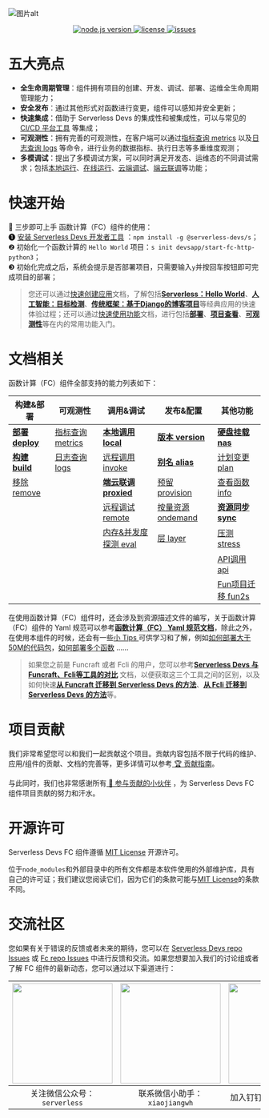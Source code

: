 ![图片alt](https://serverless-article-picture.oss-cn-hangzhou.aliyuncs.com/1635756716877_20211101085157044368.png)
<p align="center">
  <a href="https://nodejs.org/en/">
    <img src="https://img.shields.io/badge/node-%3E%3D%2010.8.0-brightgreen" alt="node.js version">
  </a>
  <a href="https://github.com/devsapp/fc/blob/master/LICENSE">
    <img src="https://img.shields.io/badge/License-MIT-green" alt="license">
  </a>
  <a href="https://github.com/devsapp/fc/issues">
    <img src="https://img.shields.io/github/issues/devsapp/fc" alt="issues">
  </a>
  </a>
</p>

# 五大亮点

- **全生命周期管理**：组件拥有项目的创建、开发、调试、部署、运维全生命周期管理能力；
- **安全发布**：通过其他形式对函数进行变更，组件可以感知并安全更新；
- **快速集成**：借助于 Serverless Devs 的集成性和被集成性，可以与常见的 [CI/CD 平台工具](https://github.com/Serverless-Devs/Serverless-Devs/blob/master/docs/zh/cicd.md) 等集成；
- **可观测性**：拥有完善的可观测性，在客户端可以通过[指标查询 metrics](docs/zh/command/metrics.md) 以及[日志查询 logs](docs/zh/command/logs.md) 等命令，进行业务的数据指标、执行日志等多重维度观测；
- **多模调试**：提出了多模调试方案，可以同时满足开发态、运维态的不同调试需求；包括[本地运行](docs/zh/command/local.md)、[在线运行](docs/zh/command/invoke.md)、[云端调试](docs/zh/command/remote.md)、[端云联调](docs/zh/command/proxied.md)等功能；

# 快速开始

🙋 三步即可上手 函数计算（FC）组件的使用：   
❶ [安装 Serverless Devs 开发者工具](https://github.com/Serverless-Devs/Serverless-Devs/blob/master/docs/zh/install.md) ：`npm install -g @serverless-devs/s`；   
❷ 初始化一个函数计算的 `Hello World` 项目：`s init devsapp/start-fc-http-python3`；      
❸ 初始化完成之后，系统会提示是否部署项目，只需要输入`y`并按回车按钮即可完成项目的部署；

> 您还可以通过[快速创建应用](docs/zh/quick_start_application.md)文档，了解包括[**Serverless：Hello World**](docs/zh/quick_start_application.md#serverlesshello-world)、[**人工智能：目标检测**](docs/zh/quick_start_application.md#人工智能目标检测)、[**传统框架：基于Django的博客项目**](docs/zh/quick_start_application.md#传统框架基于django的博客项目)等经典应用的快速体验过程；还可以通过[快速使用功能](docs/zh/quick_start_function.md)文档，进行包括[**部署**](docs/zh/quick_start_function.md#一键部署)、[**项目查看**](docs/zh/quick_start_function.md#一键部署)、[**可观测性**](docs/zh/quick_start_function.md#一键部署)等在内的常用功能入门。

# 文档相关

函数计算（FC）组件全部支持的能力列表如下：

| 构建&部署 | 可观测性 | 调用&调试 |  发布&配置  |  其他功能 |
| --- | --- | --- |--- | --- |
| [**部署 deploy**](docs/zh/command/deploy.md)   | [指标查询 metrics](docs/zh/command/metrics.md) | [**本地调用 local**](docs/zh/command/local.md)      | [**版本 version**](docs/zh/command/version.md)      | [**硬盘挂载 nas**](docs/zh/command/nas.md) | 
| [**构建 build**](docs/zh/command/build.md)     | [日志查询 logs](docs/zh/command/logs.md)       | [远程调用 invoke](docs/zh/command/invoke.md)    | [**别名 alias**](docs/zh/command/alias.md)         | [计划变更 plan](docs/zh/command/plan.md)  | 
| [移除 remove](docs/zh/command/remove.md)   |                                              | [**端云联调 proxied**](docs/zh/command/proxied.md) | [预留 provision](docs/zh/command/provision.md)   | [查看函数 info](docs/zh/command/info.md)  | 
|                                          |                                              | [远程调试 remote](docs/zh/command/remote.md)    | [按量资源 ondemand](docs/zh/command/ondemand.md) |[**资源同步 sync**](docs/zh/command/sync.md)  | 
|                                          |                                              | [内存&并发度探测 eval](docs/zh/command/eval.md)  | [层 layer](docs/zh/command/layer.md) |      [压测 stress](docs/zh/command/stress.md)               | 
|                                          |                                              |   |  | [API调用 api](docs/zh/command/api.md)                     | 
|                                          |                                              |   |  |  [Fun项目迁移 fun2s](docs/zh/command/fun2s.md)                   | 

在使用函数计算（FC）组件时，还会涉及到资源描述文件的编写，关于函数计算（FC）组件的 Yaml 规范可以参考[**函数计算（FC） Yaml 规范文档**](docs/zh/yaml.md)，除此之外，在使用本组件的时候，还会有一些[小 Tips ](docs/zh/tips.md) 可供学习和了解，例如[如何部署大于50M的代码包](docs/zh/tips.md#超过50M的代码包如何部署)，[如何部署多个函数](docs/zh/tips.md#如何声明部署多个函数) ......

> 如果您之前是 Funcraft 或者 Fcli 的用户，您可以参考[**Serverless Devs 与 Funcraft、Fcli等工具的对比**](docs/zh/vs_fun_fcli.md) 文档，以便获取这三个工具之间的区别，以及如何快速[**从 Funcraft 迁移到 Serverless Devs 的方法**](docs/zh/vs_fun_fcli.md#从-funcraft-迁移到-serverless-devs-的方法)、[**从 Fcli 迁移到 Serverless Devs 的方法**](docs/zh/vs_fun_fcli.md#从-fcli-迁移到-serverless-devs-的方法)等。

# 项目贡献

我们非常希望您可以和我们一起贡献这个项目。贡献内容包括不限于代码的维护、应用/组件的贡献、文档的完善等，更多详情可以参考[ 🏆 贡献指南](./CONTRIBUTING.md)。

与此同时，我们也非常感谢所有[ 👬 参与贡献的小伙伴](https://github.com/devsapp/fc/graphs/contributors) ，为 Serverless Devs FC 组件项目贡献的努力和汗水。

# 开源许可

Serverless Devs FC 组件遵循 [MIT License](./LICENSE) 开源许可。

位于`node_modules`和外部目录中的所有文件都是本软件使用的外部维护库，具有自己的许可证；我们建议您阅读它们，因为它们的条款可能与[MIT License](./LICENSE)的条款不同。

# 交流社区

您如果有关于错误的反馈或者未来的期待，您可以在 [Serverless Devs repo Issues](https://github.com/serverless-devs/serverless-devs/issues) 或 [Fc repo Issues](https://github.com/devsapp/fc/issues) 中进行反馈和交流。如果您想要加入我们的讨论组或者了解 FC 组件的最新动态，您可以通过以下渠道进行：

<p align="center">

| <img src="https://serverless-article-picture.oss-cn-hangzhou.aliyuncs.com/1635407298906_20211028074819117230.png" width="200px" > | <img src="https://serverless-article-picture.oss-cn-hangzhou.aliyuncs.com/1635407044136_20211028074404326599.png" width="200px" > | <img src="https://serverless-article-picture.oss-cn-hangzhou.aliyuncs.com/1635407252200_20211028074732517533.png" width="200px" > |
|--- | --- | --- |
| <center>关注微信公众号：`serverless`</center> | <center>联系微信小助手：`xiaojiangwh`</center> | <center>加入钉钉交流群：`33947367`</center> | 

</p>
